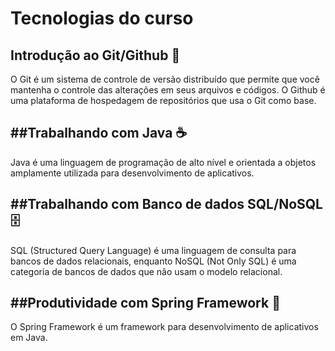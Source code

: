 # Tecnologias do curso

## Introdução ao Git/Github 🌲

O Git é um sistema de controle de versão distribuído que permite que você mantenha o controle das alterações em seus arquivos e códigos. O Github é uma plataforma de hospedagem de repositórios que usa o Git como base.

## ##Trabalhando com Java ☕

Java é uma linguagem de programação de alto nível e orientada a objetos amplamente utilizada para desenvolvimento de aplicativos.

## ##Trabalhando com Banco de dados SQL/NoSQL 🗄️

SQL (Structured Query Language) é uma linguagem de consulta para bancos de dados relacionais, enquanto NoSQL (Not Only SQL) é uma categoria de bancos de dados que não usam o modelo relacional.

## ##Produtividade com Spring Framework 🌱

O Spring Framework é um framework para desenvolvimento de aplicativos em Java.